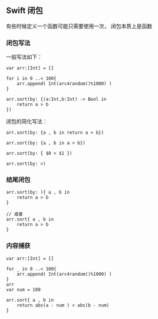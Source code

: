## Swift 闭包
有些时候定义一个函数可能只需要使用一次，
闭包本质上是函数

### 闭包写法
一般写法如下：
```
var arr:[Int] = []

for i in 0 ..< 100{
    arr.append( Int(arc4random()%1000) )
}

arr.sort(by: {(a:Int,b:Int) -> Bool in
    return a > b
})
```

闭包的简化写法：
```
arr.sort(by: {a , b in return a > b})

arr.sort(by: {a , b in a > b})

arr.sort(by: { $0 > $1 })

arr.sort(by: >)
```

### 结尾闭包
```
arr.sort(by: ){ a , b in
    return a > b
}

// 或者
arr.sort{ a , b in
    return a > b
}
```

### 内容捕获

```
var arr:[Int] = []

for _ in 0 ..< 100{
    arr.append( Int(arc4random()%1000) )
}
arr
var num = 100

arr.sort{ a , b in
    return abs(a - num ) < abs(b - num)
}
```















